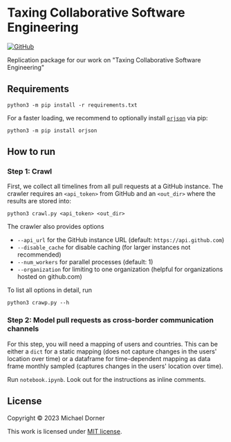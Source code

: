 # Taxing Collaborative Software Engineering

[![GitHub](https://img.shields.io/github/license/michaeldorner/tax_se)](./LICENSE)

Replication package for our work on "Taxing Collaborative Software Engineering"

## Requirements

```
python3 -m pip install -r requirements.txt
```

For a faster loading, we recommend to optionally install [`orjson`](https://github.com/ijl/orjson) via pip:
```
python3 -m pip install orjson
```

## How to run

### Step 1: Crawl 

First, we collect all timelines from all pull requests at a GitHub instance. The crawler requires an `<api_token>` from GitHub and an `<out_dir>` where the results are stored into:
```
python3 crawl.py <api_token> <out_dir>
```
The crawler also provides options
- `--api_url` for the GitHub instance URL (default: `https://api.github.com`)
- `--disable_cache` for disable caching (for larger instances not recommended)
- `--num_workers` for parallel processes (default: 1)
- `--organization` for limiting to one organization (helpful for organizations hosted on github.com)

To list all options in detail, run
```
python3 crawp.py --h
```

### Step 2: Model pull requests as cross-border communication channels

For this step, you will need a mapping of users and countries. This can be either a `dict` for a static mapping (does not capture changes in the users' location over time) or a dataframe for time-dependent mapping as data frame monthly sampled (captures changes in the users' location over time). 

Run `notebook.ipynb`. Look out for the instructions as inline comments. 

## License

Copyright © 2023 Michael Dorner

This work is licensed under [MIT license](LICENSE).

